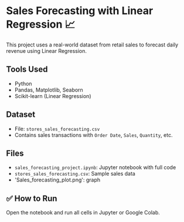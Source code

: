 # Sales Forecasting with Linear Regression 📈

This project uses a real-world dataset from retail sales to forecast daily revenue using Linear Regression.

## Tools Used
- Python
- Pandas, Matplotlib, Seaborn
- Scikit-learn (Linear Regression)

## Dataset
- File: `stores_sales_forecasting.csv`
- Contains sales transactions with `Order Date`, `Sales`, `Quantity`, etc.

## Files
- `sales_forecasting_project.ipynb`: Jupyter notebook with full code
- `stores_sales_forecasting.csv`: Sample sales data
- 'Sales_forecasting_plot.png': graph

## ✅ How to Run
Open the notebook and run all cells in Jupyter or Google Colab.
